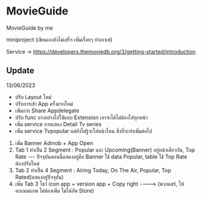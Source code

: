 # MovieGuide
 MovieGuide by me 
 
miniproject (เขียนเองยังไม่เสร็จ เพิ่มเรื่อยๆ ทำเอาเท่)

Service -> https://developers.themoviedb.org/3/getting-started/introduction


## Update
13/06/2023
- ปรับ Layout ใหม่
- ปรับการเข้า App ครั้งแรกใหม่
- เพิ่มการ Share Appdelegate
- ปรับ func บางอย่างไปใช้แบบ Extension เอาจะได้ไม่ต้องใส่ทุกหน้า
- เพิ่ม service การแสดง Detail Tv series 
- เพิ่ม service Tvpopular แต่ยังไม่รู้จะใส่หน้าไหน
สิ่งที่จะทำเพิ่มต่อไป
1. เพิ่ม Banner Admob + App Open
2. Tab 1 ทำเป็น 2 Segment : Popular และ Upcoming(Banner) อยู่หน้าเดียวกัน, Top Rate --- ปัจจุบันตอนนี้แสดงอยู่คือ Banner ใช้ data Popular, table ใช้ Top Rate ต้องปรับใหม่
3. Tab 2 ทำเป็น 4 Segment : Airing Today, On The Air, Popular, Top Rated(แสดงอยู่ปัจจุบัน)
4. เพิ่ม Tab 3 โชว์ icon app + version app + Copy right ----> (พวกแชร์, ให้คะแนนแอพ ไม่ต้องเพิ่ม ไม่ได้อัพ Store)
